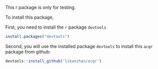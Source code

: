 This r package is only for testing.

To install this package,

First, you need to install the `r` package `devtools`
```r
install.packages("devtools")
```

Second, you will use the installed package `devtools` to install this `acqr` package from github:

```r
devtools::install_github('likanzhan/acqr')
```